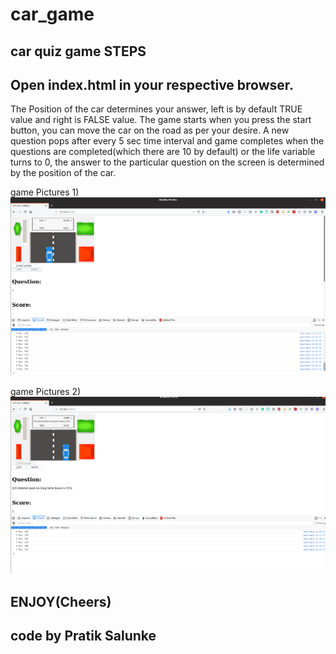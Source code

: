 # car_game
car quiz game
STEPS
-
Open index.html in your respective browser.
--

The Position of the car determines your answer, left is by default TRUE value and right is FALSE value.
The game starts when you press the start button, you can move the car on the road as per your desire. A new question pops after every 5 sec time interval and game completes when the questions are completed(which there are 10 by default) or the life variable turns to 0, the answer to the particular question on the screen is determined by the position of the car.

game Pictures 1)
![alt text](https://github.com/DreadPirateRobert/car_game/blob/master/resources/image1.png)

game Pictures 2)
![alt text](https://github.com/DreadPirateRobert/car_game/blob/master/resources/image2.png)

ENJOY(Cheers)
-- 
code by Pratik Salunke
--
